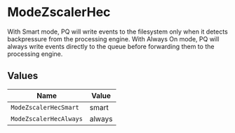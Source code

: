 # ModeZscalerHec

With Smart mode, PQ will write events to the filesystem only when it detects backpressure from the processing engine. With Always On mode, PQ will always write events directly to the queue before forwarding them to the processing engine.


## Values

| Name                   | Value                  |
| ---------------------- | ---------------------- |
| `ModeZscalerHecSmart`  | smart                  |
| `ModeZscalerHecAlways` | always                 |